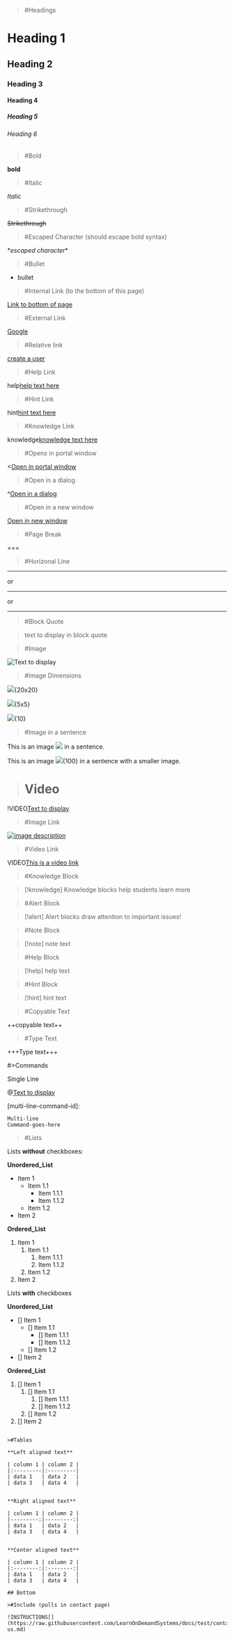>#Headings

# Heading 1 

## Heading 2 

### Heading 3 

#### Heading 4 

##### Heading 5 

###### Heading 6 

>#Bold

**bold** 

>#Italic

*Italic* 

>#Strikethrough

~~Strikethrough~~ 

>#Escaped Character (should escape bold syntax)

\**escaped character**

>#Bullet

- bullet

>#Internal Link (to the bottom of this page)

[Link to bottom of page](#bottom)

>#External Link

[Google](https://google.com)

>#Relative link

[create a user](create-user.md)

>#Help Link

help[help text here](https://google.com)      

>#Hint Link

hint[hint text here](https://www.learnondemandsystems.com/) 

>#Knowledge Link 

knowledge[knowledge text here](https://www.learnondemandsystems.com/)                                       

>#Opens in portal window

<[Open in portal window](https://www.learnondemandsystems.com)    

>#Open in a dialog

^[Open in a dialog](https://www.learnondemandsystems.com)      

>#Open in a new window

[Open in new window ](https://www.learnondemandsystems.com)      

>#Page Break        

===  

>#Horizonal Line

---

or 

*** 

or

___ 

>#Block Quote

> text to display in block quote       

>#Image 

![Text to display](https://www.learnondemandsystems.com/wp-content/uploads/2018/03/lods-default-post-image.png) 

>#Image Dimensions

![](https://www.learnondemandsystems.com/wp-content/uploads/2018/03/lods-default-post-image.png){20x20}

![](https://www.learnondemandsystems.com/wp-content/uploads/2018/03/lods-default-post-image.png){5x5}

![](https://www.learnondemandsystems.com/wp-content/uploads/2018/03/lods-default-post-image.png){10}

>#Image in a sentence

This is an image ![](https://www.learnondemandsystems.com/wp-content/uploads/2018/03/lods-default-post-image.png) in a sentence.

This is an image ![](https://www.learnondemandsystems.com/wp-content/uploads/2018/03/lods-default-post-image.png){100} in a sentence with a smaller image.

># Video 

!VIDEO[Text to display](https://www.youtube.com/watch?v=f3UXxcqGSc4)

>#Image Link

[![image description](https://www.learnondemandsystems.com/wp-content/uploads/2018/03/lods-default-post-image.png "image description")](https://learnondemandsystems.com)

>#Video Link

VIDEO[This is a video link](https://www.learnondemandsystems.com)

>#Knowledge Block

>[!knowledge] Knowledge blocks help students learn more

>#Alert Block

>[!alert] Alert blocks draw attention to important issues! 

>#Note Block

>[!note] note text   

>#Help Block

>[!help] help text

>#Hint Block

>[!hint] hint text

>#Copyable Text

++copyable text++ 

>#Type Text

+++Type text+++    

#>Commands

Single Line

@[Text to display](`-get=service`)

[multi-line-command-id]:
```
Multi-line
Command-goes-here
```

>#Lists

Lists **without** checkboxes:

**Unordered_List**
- Item 1
    - Item 1.1
        - Item 1.1.1
        - Item 1.1.2
    - Item 1.2
- Item 2

**Ordered_List**
1. Item 1
    1. Item 1.1
        1. Item 1.1.1
        1. Item 1.1.2
    1. Item 1.2
1. Item 2


Lists **with** checkboxes

**Unordered_List**
- [] Item 1
    - [] Item 1.1
        - [] Item 1.1.1
        - [] Item 1.1.2
    - [] Item 1.2
- [] Item 2

**Ordered_List**
1. [] Item 1
    1. [] Item 1.1
        1. [] Item 1.1.1
        1. [] Item 1.1.2
    1. [] Item 1.2
1. [] Item 2
```

>#Tables

**Left aligned text**

| column 1 | column 2 |
|:---------|:---------|
| data 1   | data 2   |
| data 3   | data 4   |


**Right aligned text**

| column 1 | column 2 |
|---------:|---------:|
| data 1   | data 2   |
| data 3   | data 4   |


**Center aligned text**

| column 1 | column 2 |
|:--------:|:--------:|
| data 1   | data 2   |
| data 3   | data 4   |

## Bottom

>#Include (pulls in contact page)

!INSTRUCTIONS[](https://raw.githubusercontent.com/LearnOnDemandSystems/docs/test/contact-us.md)   
